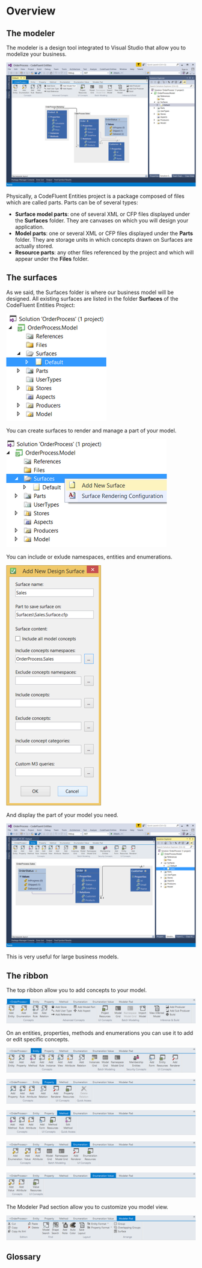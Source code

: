 # Overview

## The modeler

The modeler is a design tool integrated to Visual Studio that allow you to modelize your business.

![](img/modeling-02.png)

Physically, a CodeFluent Entities project is a package composed of files which are called parts. Parts can be of several types:

* **Surface model parts**: one of several XML or CFP files displayed under the **Surfaces** folder. They are canvases on which you will design your application.
* **Model parts**: one or several XML or CFP files displayed under the **Parts** folder. They are storage units in which concepts drawn on Surfaces are actually stored.
* **Resource parts**: any other files referenced by the project and which will appear under the **Files** folder. 

## The surfaces

As we said, the Surfaces folder is where our business model will be designed. All existing surfaces are listed in the folder **Surfaces** of the CodeFluent Entities Project:

![](img/modeling-01.png)

You can create surfaces to render and manage a part of your model.

![](img/modeling-10.png)

You can include or exlude namespaces, entities and enumerations.

![](img/modeling-11.png)

And display the part of your model you need.

![](img/modeling-12.png)

This is very useful for large business models.

## The ribbon

The top ribbon allow you to add concepts to your model.

![](img/modeling-03.png)

On an entities, properties, methods and enumerations you can use it to add or edit specific concepts.

![](img/modeling-04.png)

![](img/modeling-05.png)

![](img/modeling-06.png)

![](img/modeling-07.png)

![](img/modeling-08.png)

The Modeler Pad section allow you to customize you model view.

![](img/modeling-09.png)

## Glossary